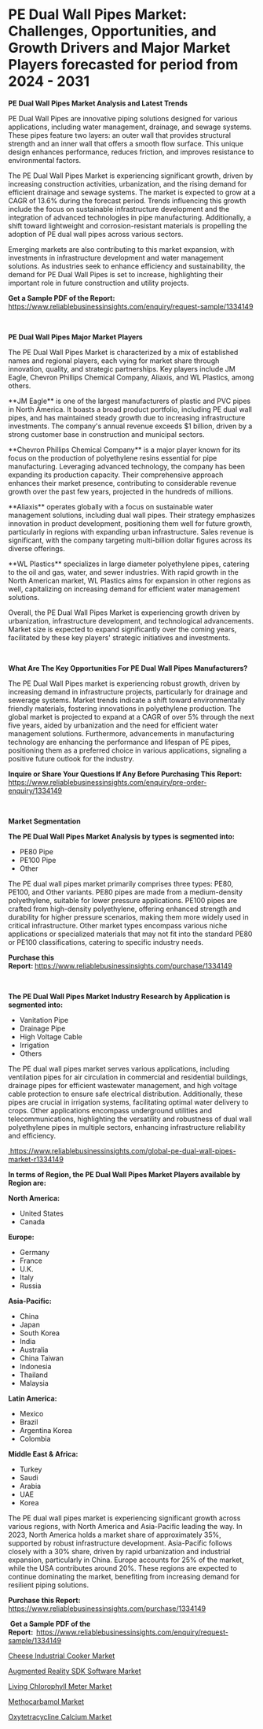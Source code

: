 <p><h1>PE Dual Wall Pipes Market: Challenges, Opportunities, and Growth Drivers and Major Market Players forecasted for period from 2024 - 2031</h1></p><p><strong>PE Dual Wall Pipes Market Analysis and Latest Trends</strong></p>
<p><p>PE Dual Wall Pipes are innovative piping solutions designed for various applications, including water management, drainage, and sewage systems. These pipes feature two layers: an outer wall that provides structural strength and an inner wall that offers a smooth flow surface. This unique design enhances performance, reduces friction, and improves resistance to environmental factors.</p><p>The PE Dual Wall Pipes Market is experiencing significant growth, driven by increasing construction activities, urbanization, and the rising demand for efficient drainage and sewage systems. The market is expected to grow at a CAGR of 13.6% during the forecast period. Trends influencing this growth include the focus on sustainable infrastructure development and the integration of advanced technologies in pipe manufacturing. Additionally, a shift toward lightweight and corrosion-resistant materials is propelling the adoption of PE dual wall pipes across various sectors.</p><p>Emerging markets are also contributing to this market expansion, with investments in infrastructure development and water management solutions. As industries seek to enhance efficiency and sustainability, the demand for PE Dual Wall Pipes is set to increase, highlighting their important role in future construction and utility projects.</p></p>
<p><strong>Get a Sample PDF of the Report:&nbsp;</strong> <a href="https://www.reliablebusinessinsights.com/enquiry/request-sample/1334149?utm_campaign=1119&utm_medium=2&utm_source=Github&utm_content=ia&utm_term=29102024&utm_id=pe-dual-wall-pipes">https://www.reliablebusinessinsights.com/enquiry/request-sample/1334149</a></p>
<p>&nbsp;</p>
<p><strong>PE Dual Wall Pipes Major Market Players</strong></p>
<p><p>The PE Dual Wall Pipes Market is characterized by a mix of established names and regional players, each vying for market share through innovation, quality, and strategic partnerships. Key players include JM Eagle, Chevron Phillips Chemical Company, Aliaxis, and WL Plastics, among others.</p><p>**JM Eagle** is one of the largest manufacturers of plastic and PVC pipes in North America. It boasts a broad product portfolio, including PE dual wall pipes, and has maintained steady growth due to increasing infrastructure investments. The company's annual revenue exceeds $1 billion, driven by a strong customer base in construction and municipal sectors.</p><p>**Chevron Phillips Chemical Company** is a major player known for its focus on the production of polyethylene resins essential for pipe manufacturing. Leveraging advanced technology, the company has been expanding its production capacity. Their comprehensive approach enhances their market presence, contributing to considerable revenue growth over the past few years, projected in the hundreds of millions.</p><p>**Aliaxis** operates globally with a focus on sustainable water management solutions, including dual wall pipes. Their strategy emphasizes innovation in product development, positioning them well for future growth, particularly in regions with expanding urban infrastructure. Sales revenue is significant, with the company targeting multi-billion dollar figures across its diverse offerings.</p><p>**WL Plastics** specializes in large diameter polyethylene pipes, catering to the oil and gas, water, and sewer industries. With rapid growth in the North American market, WL Plastics aims for expansion in other regions as well, capitalizing on increasing demand for efficient water management solutions.</p><p>Overall, the PE Dual Wall Pipes Market is experiencing growth driven by urbanization, infrastructure development, and technological advancements. Market size is expected to expand significantly over the coming years, facilitated by these key players' strategic initiatives and investments.</p></p>
<p>&nbsp;</p>
<p><strong>What Are The Key Opportunities For PE Dual Wall Pipes Manufacturers?</strong></p>
<p><p>The PE Dual Wall Pipes market is experiencing robust growth, driven by increasing demand in infrastructure projects, particularly for drainage and sewerage systems. Market trends indicate a shift toward environmentally friendly materials, fostering innovations in polyethylene production. The global market is projected to expand at a CAGR of over 5% through the next five years, aided by urbanization and the need for efficient water management solutions. Furthermore, advancements in manufacturing technology are enhancing the performance and lifespan of PE pipes, positioning them as a preferred choice in various applications, signaling a positive future outlook for the industry.</p></p>
<p><strong>Inquire or Share Your Questions If Any Before Purchasing This Report:</strong> <a href="https://www.reliablebusinessinsights.com/enquiry/pre-order-enquiry/1334149?utm_campaign=1119&utm_medium=2&utm_source=Github&utm_content=ia&utm_term=29102024&utm_id=pe-dual-wall-pipes">https://www.reliablebusinessinsights.com/enquiry/pre-order-enquiry/1334149</a></p>
<p>&nbsp;</p>
<p><strong>Market Segmentation</strong></p>
<p><strong>The PE Dual Wall Pipes Market Analysis by types is segmented into:</strong></p>
<p><ul><li>PE80 Pipe</li><li>PE100 Pipe</li><li>Other</li></ul></p>
<p><p>The PE dual wall pipes market primarily comprises three types: PE80, PE100, and Other variants. PE80 pipes are made from a medium-density polyethylene, suitable for lower pressure applications. PE100 pipes are crafted from high-density polyethylene, offering enhanced strength and durability for higher pressure scenarios, making them more widely used in critical infrastructure. Other market types encompass various niche applications or specialized materials that may not fit into the standard PE80 or PE100 classifications, catering to specific industry needs.</p></p>
<p><strong>Purchase this Report:&nbsp;</strong><a href="https://www.reliablebusinessinsights.com/purchase/1334149?utm_campaign=1119&utm_medium=2&utm_source=Github&utm_content=ia&utm_term=29102024&utm_id=pe-dual-wall-pipes">https://www.reliablebusinessinsights.com/purchase/1334149</a></p>
<p>&nbsp;</p>
<p><strong>The PE Dual Wall Pipes Market Industry Research by Application is segmented into:</strong></p>
<p><ul><li>Vanitation Pipe</li><li>Drainage Pipe</li><li>High Voltage Cable</li><li>Irrigation</li><li>Others</li></ul></p>
<p><p>The PE dual wall pipes market serves various applications, including ventilation pipes for air circulation in commercial and residential buildings, drainage pipes for efficient wastewater management, and high voltage cable protection to ensure safe electrical distribution. Additionally, these pipes are crucial in irrigation systems, facilitating optimal water delivery to crops. Other applications encompass underground utilities and telecommunications, highlighting the versatility and robustness of dual wall polyethylene pipes in multiple sectors, enhancing infrastructure reliability and efficiency.</p></p>
<p><a href="https://www.reliablebusinessinsights.com/global-pe-dual-wall-pipes-market-r1334149?utm_campaign=1119&utm_medium=2&utm_source=Github&utm_content=ia&utm_term=29102024&utm_id=pe-dual-wall-pipes">&nbsp;https://www.reliablebusinessinsights.com/global-pe-dual-wall-pipes-market-r1334149</a></p>
<p><strong>In terms of Region, the PE Dual Wall Pipes Market Players available by Region are:</strong></p>
<p>
    <p> <strong> North America: </strong>
        <ul>
            <li>United States</li>
            <li>Canada</li>
        </ul>
        </p> 
    <p> <strong> Europe: </strong>
        <ul>
            <li>Germany</li>
            <li>France</li>
            <li>U.K.</li>
            <li>Italy</li>
            <li>Russia</li>
        </ul>
        </p> 
    <p> <strong> Asia-Pacific: </strong>
        <ul>
            <li>China</li>
            <li>Japan</li>
            <li>South Korea</li>
            <li>India</li>
            <li>Australia</li>
            <li>China Taiwan</li>
            <li>Indonesia</li>
            <li>Thailand</li>
            <li>Malaysia</li>
        </ul>
        </p> 
    <p> <strong> Latin America: </strong>
        <ul>
            <li>Mexico</li>
            <li>Brazil</li>
            <li>Argentina Korea</li>
            <li>Colombia</li>
        </ul>
        </p> 
    <p> <strong> Middle East & Africa: </strong>
        <ul>
            <li>Turkey</li>
            <li>Saudi</li>
            <li>Arabia</li>
            <li>UAE</li>
            <li>Korea</li>
        </ul>
    </p>
    </p>
<p><p>The PE dual wall pipes market is experiencing significant growth across various regions, with North America and Asia-Pacific leading the way. In 2023, North America holds a market share of approximately 35%, supported by robust infrastructure development. Asia-Pacific follows closely with a 30% share, driven by rapid urbanization and industrial expansion, particularly in China. Europe accounts for 25% of the market, while the USA contributes around 20%. These regions are expected to continue dominating the market, benefiting from increasing demand for resilient piping solutions.</p></p>
<p><strong>Purchase this Report: </strong><a href="https://www.reliablebusinessinsights.com/purchase/1334149?utm_campaign=1119&utm_medium=2&utm_source=Github&utm_content=ia&utm_term=29102024&utm_id=pe-dual-wall-pipes">https://www.reliablebusinessinsights.com/purchase/1334149</a></p>
<p>&nbsp;<strong>Get a Sample PDF of the Report:&nbsp;&nbsp;</strong><a href="https://www.reliablebusinessinsights.com/enquiry/request-sample/1334149?utm_campaign=1119&utm_medium=2&utm_source=Github&utm_content=ia&utm_term=29102024&utm_id=pe-dual-wall-pipes">https://www.reliablebusinessinsights.com/enquiry/request-sample/1334149</a></p>
<p><strong></strong></p>
<p><p><a href="https://issuu.com/reportprime-2/docs/cheese-industrial-cooker-market-siz_00cd5173d3db8a?utm_campaign=1119&utm_medium=2&utm_source=Github&utm_content=ia&utm_term=29102024&utm_id=pe-dual-wall-pipes">Cheese Industrial Cooker Market</a></p><p><a href="https://github.com/sogusofer/Market-Research-Report-List-1/blob/main/augmented-reality-sdk-software-market.md?utm_campaign=1119&utm_medium=2&utm_source=Github&utm_content=ia&utm_term=29102024&utm_id=pe-dual-wall-pipes">Augmented Reality SDK Software Market</a></p><p><a href="https://issuu.com/reportprime-2/docs/living-chlorophyll-meter-market-siz_92fbc821bafe6f?utm_campaign=1119&utm_medium=2&utm_source=Github&utm_content=ia&utm_term=29102024&utm_id=pe-dual-wall-pipes">Living Chlorophyll Meter Market</a></p><p><a href="https://www.linkedin.com/pulse/methocarbamol-market-size-type-product-global-industry-analysis-ialze?utm_campaign=1119&utm_medium=2&utm_source=Github&utm_content=ia&utm_term=29102024&utm_id=pe-dual-wall-pipes">Methocarbamol Market</a></p><p><a href="https://www.linkedin.com/pulse/global-oxytetracycline-calcium-market-opportunities-challenges2024-wrkpe?utm_campaign=1119&utm_medium=2&utm_source=Github&utm_content=ia&utm_term=29102024&utm_id=pe-dual-wall-pipes">Oxytetracycline Calcium Market</a></p></p>